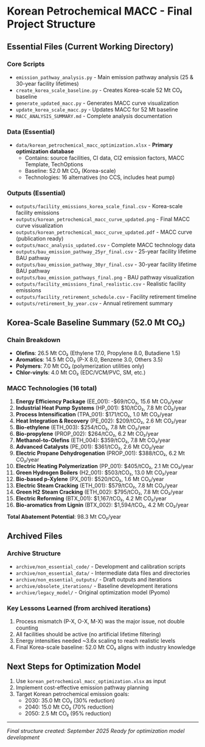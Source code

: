 # Korean Petrochemical MACC - Final Project Structure

## Essential Files (Current Working Directory)

### Core Scripts
- `emission_pathway_analysis.py` - Main emission pathway analysis (25 & 30-year facility lifetimes)
- `create_korea_scale_baseline.py` - Creates Korea-scale 52 Mt CO₂ baseline
- `generate_updated_macc.py` - Generates MACC curve visualization
- `update_korea_scale_macc.py` - Updates MACC for 52 Mt baseline
- `MACC_ANALYSIS_SUMMARY.md` - Complete analysis documentation

### Data (Essential)
- `data/korean_petrochemical_macc_optimization.xlsx` - **Primary optimization database**
  - Contains: source facilities, CI data, CI2 emission factors, MACC Template, TechOptions
  - Baseline: 52.0 Mt CO₂ (Korea-scale)
  - Technologies: 16 alternatives (no CCS, includes heat pump)

### Outputs (Essential)
- `outputs/facility_emissions_korea_scale_final.csv` - Korea-scale facility emissions
- `outputs/korean_petrochemical_macc_curve_updated.png` - Final MACC curve visualization
- `outputs/korean_petrochemical_macc_curve_updated.pdf` - MACC curve (publication ready)
- `outputs/macc_analysis_updated.csv` - Complete MACC technology data
- `outputs/bau_emission_pathway_25yr_final.csv` - 25-year facility lifetime BAU pathway
- `outputs/bau_emission_pathway_30yr_final.csv` - 30-year facility lifetime BAU pathway
- `outputs/bau_emission_pathways_final.png` - BAU pathway visualization
- `outputs/facility_emissions_final_realistic.csv` - Realistic facility emissions
- `outputs/facility_retirement_schedule.csv` - Facility retirement timeline
- `outputs/retirement_by_year.csv` - Annual retirement summary

## Korea-Scale Baseline Summary (52.0 Mt CO₂)

### Chain Breakdown
- **Olefins**: 26.5 Mt CO₂ (Ethylene 17.0, Propylene 8.0, Butadiene 1.5)
- **Aromatics**: 14.5 Mt CO₂ (P-X 8.0, Benzene 3.0, Others 3.5)
- **Polymers**: 7.0 Mt CO₂ (polymerization utilities only)
- **Chlor-vinyls**: 4.0 Mt CO₂ (EDC/VCM/PVC, SM, etc.)

### MACC Technologies (16 total)
1. **Energy Efficiency Package** (EE_001): -$69/tCO₂, 15.6 Mt CO₂/year
2. **Industrial Heat Pump Systems** (HP_001): $10/tCO₂, 7.8 Mt CO₂/year
3. **Process Intensification** (TPA_001): $171/tCO₂, 1.0 Mt CO₂/year
4. **Heat Integration & Recovery** (PE_002): $209/tCO₂, 2.6 Mt CO₂/year
5. **Bio-ethylene** (ETH_003): $254/tCO₂, 7.8 Mt CO₂/year
6. **Bio-propylene** (PROP_002): $264/tCO₂, 6.2 Mt CO₂/year
7. **Methanol-to-Olefins** (ETH_004): $359/tCO₂, 7.8 Mt CO₂/year
8. **Advanced Catalysts** (PE_001): $361/tCO₂, 2.6 Mt CO₂/year
9. **Electric Propane Dehydrogenation** (PROP_001): $388/tCO₂, 6.2 Mt CO₂/year
10. **Electric Heating Polymerization** (PP_001): $405/tCO₂, 2.1 Mt CO₂/year
11. **Green Hydrogen Boilers** (H2_001): $503/tCO₂, 13.0 Mt CO₂/year
12. **Bio-based p-Xylene** (PX_001): $520/tCO₂, 1.6 Mt CO₂/year
13. **Electric Steam Cracking** (ETH_001): $579/tCO₂, 7.8 Mt CO₂/year
14. **Green H2 Steam Cracking** (ETH_002): $795/tCO₂, 7.8 Mt CO₂/year
15. **Electric Reforming** (BTX_001): $1,167/tCO₂, 4.2 Mt CO₂/year
16. **Bio-aromatics from Lignin** (BTX_002): $1,594/tCO₂, 4.2 Mt CO₂/year

**Total Abatement Potential**: 98.3 Mt CO₂/year

## Archived Files

### Archive Structure
- `archive/non_essential_code/` - Development and calibration scripts
- `archive/non_essential_data/` - Intermediate data files and directories
- `archive/non_essential_outputs/` - Draft outputs and iterations
- `archive/obsolete_iterations/` - Baseline development iterations
- `archive/legacy_model/` - Original optimization model (Pyomo)

### Key Lessons Learned (from archived iterations)
1. Process mismatch (P-X, O-X, M-X) was the major issue, not double counting
2. All facilities should be active (no artificial lifetime filtering)  
3. Energy intensities needed ~3.6x scaling to reach realistic levels
4. Final Korea-scale baseline: 52.0 Mt CO₂ aligns with industry knowledge

## Next Steps for Optimization Model
1. Use `korean_petrochemical_macc_optimization.xlsx` as input
2. Implement cost-effective emission pathway planning
3. Target Korean petrochemical emission goals:
   - 2030: 35.0 Mt CO₂ (30% reduction)
   - 2040: 15.0 Mt CO₂ (70% reduction)  
   - 2050: 2.5 Mt CO₂ (95% reduction)

---
*Final structure created: September 2025*
*Ready for optimization model development*